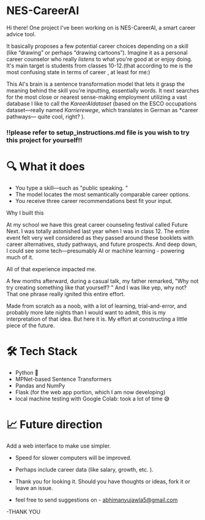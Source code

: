 # NES-CareerAI

Hi there! One project I've been working on is NES-CareerAI, a smart career advice tool.

It basically proposes a few potential career choices depending on a skill (like “drawing” or perhaps “drawing cartoons”). Imagine it as a personal career counselor who really *listens* to what you're good at or enjoy doing.
It's main target is students from classes 10-12.(that according to me is the most confusing state in terms of career , at least for me:)

This AI's brain is a sentence transformation model that lets it grasp the meaning behind the skill you're inputting, essentially words. It next searches for the most close or nearest sense-making employment utilizing a vast database I like to call the *KareerAIdataset* (based on the ESCO occupations dataset—really named *Karrierewege*, which translates in German as *career pathways— quite cool, right? ).

### !!please refer to setup_instructions.md file is you wish to try this project for yourself!!

# 🔍 What it does

- You type a skill—such as "public speaking. "
- The model locates the most semantically comparable career options.
- You receive three career recommendations best fit your input.

Why I built this

At my school we have this great career counseling festival called Future Next. I was totally astonished last year when I was in class 12. The entire event felt very well considered as they passed around these booklets with career alternatives, study pathways, and future prospects. And deep down, I could see some tech—presumably AI or machine learning - powering much of it.

All of that experience impacted me.

A few months afterward, during a casual talk, my father remarked, "Why not try creating something like that yourself? " And I was like yep, why not? That one phrase really ignited this entire effort.

Made from scratch as a noob, with a lot of learning, trial-and-error, and probably more late nights than I would want to admit, this is my interpretation of that idea. But here it is. My effort at constructing a little piece of the future.

# 🛠️ Tech Stack

- Python 🐍
- MPNet-based Sentence Transformers
- Pandas and NumPy
- Flask (for the web app portion, which I am now developing)
- local machine testing with Google Colab: took a lot of time 😅

# 📈 Future direction

Add a web interface to make use simpler.
- Speed for slower computers will be improved.
- Perhaps include career data (like salary, growth, etc. ).


- Thank you for looking it. Should you have thoughts or ideas, fork it or leave an issue.
- feel free to send suggestions on - abhimanyujawla5@gmail.com

-THANK YOU
